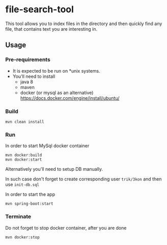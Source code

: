 # file-search-tool

This tool allows you to index files in the directory and then quickly find any file, that contains text you are interesting in.

## Usage

### Pre-requirements
* It is expected to be run on *unix systems.
* You'll need to install 
  * java 8
  * maven
  * docker (or mysql as an alternative) https://docs.docker.com/engine/install/ubuntu/
  
### Build
```
mvn clean install
```
### Run
 In order to start MySql docker container
```
mvn docker:build
mvn docker:start
```
Alternatively you'll need to setup DB manually.

In such case don't forget to create corresponding user `trik/3kon` and then use `init-db.sql`

In order to start the app

```
mvn spring-boot:start
```

### Terminate
Do not forget to stop docker container, after you are done
```
mvn docker:stop
```